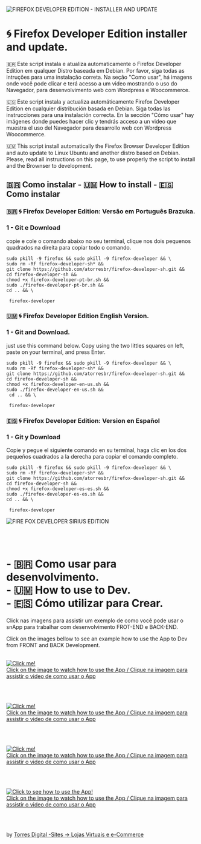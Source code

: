 
![FIREFOX DEVELOPER EDITION - INSTALLER AND UPDATE](https://repository-images.githubusercontent.com/738348143/a0f052b6-9fab-4ec8-8d3c-b0c1ca775a3d)


# 🌀 Firefox Developer Edition installer and update.

🇧🇷 Este script instala e atualiza automaticamente o Firefox Developer Edition em qualquer Distro baseada em Debian. Por favor, siga todas as intruções para uma instalação correta. Na seção "Como usar", há imagens onde você pode clicar e terá acesso a um video mostrando o uso do Navegador, para desenvolvimento web com Wordpress e Woocommerce.

🇪🇸 Este script instala y actualiza automáticamente Firefox Developer Edition en cualquier distribución basada en Debian. Siga todas las instrucciones para una instalación correcta. En la sección "Cómo usar" hay imágenes donde puedes hacer clic y tendrás acceso a un video que muestra el uso del Navegador para desarrollo web con Wordpress Woocommerce.

🇺🇲 This script install automatically the Firefox Browser Developer Edition and auto update to Linux Ubuntu and another distro based on Debian. Please, read all instructions on this page, to use properly the script to install and the Brownser to development.

##   🇧🇷 Como instalar - 🇺🇲 How to install - 🇪🇸 Como instalar <br>

### 🇧🇷 🌀 Firefox Developer Edition:  Versão em Português Brazuka.

### 1 - Git e Download 
 copie e cole o comando abaixo no seu terminal, clique nos dois pequenos quadrados na direita para copiar todo o comando.

```
sudo pkill -9 firefox && sudo pkill -9 firefox-developer && \
sudo rm -Rf firefox-developer-sh* &&
git clone https://github.com/atorresbr/firefox-developer-sh.git &&
cd firefox-developer-sh &&
chmod +x firefox-developer-pt-br.sh &&
sudo ./firefox-developer-pt-br.sh &&
cd .. && \

 firefox-developer
```

###  🇺🇲 🌀 Firefox Developer Edition English Version.

### 1 - Git and  Download.
just use this command below. Copy using the two littles squares on left, paste on your terminal, and press Enter.

```
sudo pkill -9 firefox && sudo pkill -9 firefox-developer && \
sudo rm -Rf firefox-developer-sh* &&
git clone https://github.com/atorresbr/firefox-developer-sh.git &&
cd firefox-developer-sh && 
chmod +x firefox-developer-en-us.sh && 
sudo ./firefox-developer-en-us.sh &&
 cd .. && \

 firefox-developer
```
### 🇪🇸 🌀 Firefox Developer Edition:  Version en Español

### 1 - Git y Download 
Copie y pegue el siguiente comando en su terminal, haga clic en los dos pequeños cuadrados a la derecha para copiar el comando completo.

```
sudo pkill -9 firefox && sudo pkill -9 firefox-developer && \
sudo rm -Rf firefox-developer-sh* &&
git clone https://github.com/atorresbr/firefox-developer-sh.git &&
cd firefox-developer-sh &&
chmod +x firefox-developer-es-es.sh &&
sudo ./firefox-developer-es-es.sh &&
cd .. && \

 firefox-developer

```

![FIRE FOX DEVELOPER SIRIUS EDITION](https://github.com/atorresbr/firefox-developer-sh/assets/13744483/c5569e92-5b6a-4fcf-a047-ab78bbe7f46c)


<br><br>

# - 🇧🇷 Como usar para desenvolvimento. <br> - 🇺🇲 How to use to Dev. <br>  - 🇪🇸 Cómo utilizar para Crear.

Click nas imagens para assistir um exemplo de como você pode usar o snApp para trabalhar com desenvolvimento FROT-END e BACK-END.

Click on the images bellow to see an example how to use the App to Dev from FRONT and BACK Development.

<br>

<a href="https://www.facebook.com/torresdigital/videos/1370285286677688">
  <img src="https://github.com/atorresbr/firefox-developer-sh/assets/13744483/2b5c5313-bb2d-4d39-8c6e-533968c717ae" alt="Click me!" /> <br> Click on the image to watch how to use the App / Clique na imagem para assistir o video de como usar o App <br>
</a>

<br><br>

<a href="https://www.facebook.com/torresdigital/videos/1370285286677688">
  <img src="https://github.com/atorresbr/firefox-developer-sh/assets/13744483/14f8739e-35aa-4d99-9b6b-35b8fd96f323" alt="Click me!" /> <br> Click on the image to watch how to use the App / Clique na imagem para assistir o video de como usar o App <br>
</a>

<br><br>

<a href="https://www.facebook.com/torresdigital/videos/1370285286677688">
  <img src="https://github.com/atorresbr/firefox-developer-sh/assets/13744483/22fef26a-8c56-4086-90bd-1623b0226530" alt="Click me!" /> <br> Click on the image to watch how to use the App / Clique na imagem para assistir o video de como usar o App <br>
</a>


<br><br>

<a href="https://www.facebook.com/torresdigital/videos/1370285286677688">
  <img src="https://github.com/atorresbr/firefox-developer-sh/assets/13744483/193f4cb1-865a-4fae-89a2-9fa0b78ef1df" alt="Click to see how to use the App!" /> <br> Click on the image to watch how to use the App / Clique na imagem para assistir o video de como usar o App <br>
</a>

<br><br>

by <a href="https://torresdigital.com.br/">Torres Digital -Sites → Lojas Virtuais e e-Commerce </a>

<br>


